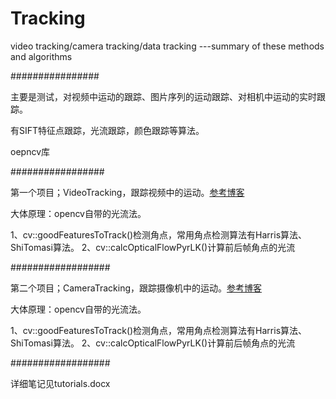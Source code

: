 # Tracking

video tracking/camera tracking/data tracking ---summary of these methods and algorithms

################

主要是测试，对视频中运动的跟踪、图片序列的运动跟踪、对相机中运动的实时跟踪。

有SIFT特征点跟踪，光流跟踪，颜色跟踪等算法。

oepncv库

#################

第一个项目；VideoTracking，跟踪视频中的运动。[参考博客](https://blog.csdn.net/zhuliuqianxing/article/details/59119073)

大体原理：opencv自带的光流法。

1、cv::goodFeaturesToTrack()检测角点，常用角点检测算法有Harris算法、ShiTomasi算法。
2、cv::calcOpticalFlowPyrLK()计算前后帧角点的光流

##################

第二个项目；CameraTracking，跟踪摄像机中的运动。[参考博客](https://blog.csdn.net/zhuliuqianxing/article/details/59119073)

大体原理：opencv自带的光流法。

1、cv::goodFeaturesToTrack()检测角点，常用角点检测算法有Harris算法、ShiTomasi算法。
2、cv::calcOpticalFlowPyrLK()计算前后帧角点的光流

##################

详细笔记见tutorials.docx